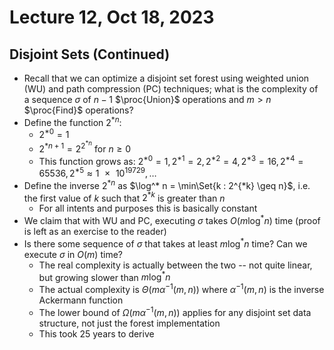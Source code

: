 # Lecture 12, Oct 18, 2023

## Disjoint Sets (Continued)

* Recall that we can optimize a disjoint set forest using weighted union (WU) and path compression (PC) techniques; what is the complexity of a sequence $\sigma$ of $n - 1$ $\proc{Union}$ operations and $m > n$ $\proc{Find}$ operations?
* Define the function $2^{*n}$:
	* $2^{*0} = 1$
	* $2^{*n + 1} = 2^{2^{*n}}$ for $n \geq 0$
	* This function grows as: $2^{*0} = 1, 2^{*1} = 2, 2^{*2} = 4, 2^{*3} = 16, 2^{*4} = 65536, 2^{*5} \approx \num{1e19729}, \dots$
* Define the inverse $2^{*n}$ as $\log^* n = \min\Set{k : 2^{*k} \geq n}$, i.e. the first value of $k$ such that $2^{*k}$ is greater than $n$
	* For all intents and purposes this is basically constant
* We claim that with WU and PC, executing $\sigma$ takes $O(m \log^* n)$ time (proof is left as an exercise to the reader)
* Is there some sequence of $\sigma$ that takes at least $m\log^* n$ time? Can we execute $\sigma$ in $O(m)$ time?
	* The real complexity is actually between the two -- not quite linear, but growing slower than $m\log^* n$
	* The actual complexity is $\Theta(m\alpha^{-1}(m, n))$ where $\alpha^{-1}(m, n)$ is the inverse Ackermann function
	* The lower bound of $\Omega(m\alpha^{-1}(m, n))$ applies for any disjoint set data structure, not just the forest implementation
	* This took 25 years to derive

